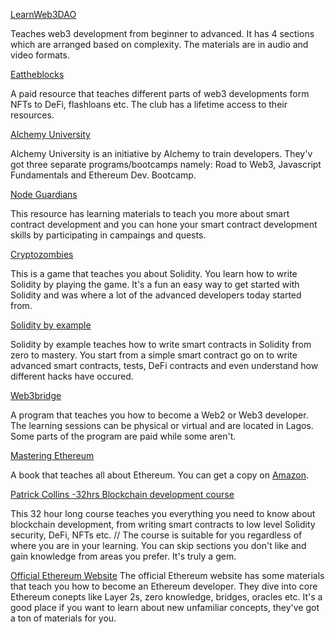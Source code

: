 [LearnWeb3DAO](https://learnweb3.io/) 

Teaches web3 development from beginner to advanced. It has 4 sections which are arranged based on complexity. The materials are in audio and video formats.

[Eattheblocks](https://eattheblocks.com/)

A paid resource that teaches different parts of web3 developments form NFTs to DeFi, flashloans etc. 
The club has a lifetime access to their resources.

[Alchemy University](https://university.alchemy.com/)

Alchemy University is an initiative by Alchemy to train developers. 
They'v got three separate programs/bootcamps namely: Road to Web3, Javascript Fundamentals and Ethereum Dev. Bootcamp.


[Node Guardians](https://nodeguardians.io/)

This resource has learning materials to teach you more about smart contract development and 
you can hone your smart contract development skills by participating in campaings and quests.


[Cryptozombies](https://cryptozombies.io)

This is a game that teaches you about Solidity. You learn how to write Solidity by playing the game. 
It's a fun an easy way to get started with Solidity and was where a lot of the advanced developers today started from.

[Solidity by example](https://solidity-by-example.org/)

Solidity by example teaches how to write smart contracts in Solidity from zero to mastery. 
You start from a simple smart contract go on to write advanced smart contracts, tests, DeFi contracts and even understand how different hacks have occured.


[Web3bridge](https://web3bridge.com/)

A program that teaches you how to become a Web2 or Web3 developer. The learning sessions can be physical or virtual and are located in Lagos.
Some parts of the program are paid while some aren't.

[Mastering Ethereum](https://github.com/ethereumbook/ethereumbook)

A book that teaches all about Ethereum. You can get a copy on [Amazon](https://www.amazon.com/Mastering-Ethereum-Building-Smart-Contracts/dp/1491971940).

[Patrick Collins -32hrs Blockchain development course](https://youtu.be/gyMwXuJrbJQ)

This 32 hour long course teaches you everything you need to know about blockchain development, from writing smart contracts to low level Solidity security, DeFi, NFTs etc. //
The course is suitable for you regardless of where you are in your learning. You can skip sections you don't like and gain knowledge from areas you prefer. It's truly a gem.

[Official Ethereum Website](https://ethereum.org/en/developers/)
The official Ethereum website has some materials that teach you how to become an Ethereum developer. They dive into core Ethereum conepts like Layer 2s, 
zero knowledge, bridges, oracles etc. It's a good place if you want to learn about new unfamiliar concepts, they've got a ton of materials for you.
